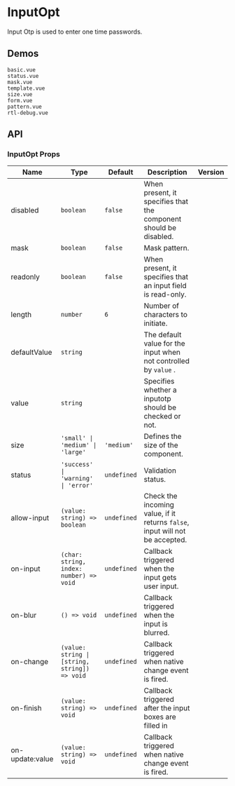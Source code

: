 # InputOpt

Input Otp is used to enter one time passwords.

## Demos

```demo
basic.vue
status.vue
mask.vue
template.vue
size.vue
form.vue
pattern.vue
rtl-debug.vue
```

## API

### InputOpt Props

| Name | Type | Default | Description | Version |
| --- | --- | --- | --- | --- |
| disabled | `boolean` | `false` | When present, it specifies that the component should be disabled. |  |
| mask | `boolean` | `false` | Mask pattern. |  |
| readonly | `boolean` | `false` | When present, it specifies that an input field is read-only. |  |
| length | `number` | `6` | Number of characters to initiate. |  |
| defaultValue | `string` |  | The default value for the input when not controlled by `value` . |  |
| value | `string` |  | Specifies whether a inputotp should be checked or not. |  |
| size | `'small' \| 'medium' \| 'large'` | `'medium'` | Defines the size of the component. |
| status | `'success' \| 'warning' \| 'error'` | `undefined` | Validation status. |  |
| allow-input | `(value: string) => boolean` | `undefined` | Check the incoming value, if it returns `false`, input will not be accepted. |  |
| on-input | `(char: string, index: number) => void` | `undefined` | Callback triggered when the input gets user input. |  |
| on-blur | `() => void` | `undefined` | Callback triggered when the input is blurred. |  |
| on-change | `(value: string \| [string, string]) => void` | `undefined` | Callback triggered when native change event is fired. |  |
| on-finish | `(value: string) => void` | `undefined` | Callback triggered after the input boxes are filled in |  |
| on-update:value | `(value: string) => void` | `undefined` | Callback triggered when native change event is fired. |  |

